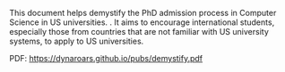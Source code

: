 This document helps demystify the PhD admission process in Computer Science in US universities.  .  It aims to encourage international students, especially those from countries that are not familiar with US university systems, to apply to US universities.

PDF: https://dynaroars.github.io/pubs/demystify.pdf

